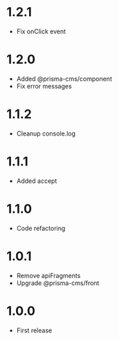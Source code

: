 1.2.1
=================================
- Fix onClick event

1.2.0
=================================
- Added @prisma-cms/component
- Fix error messages

1.1.2
=================================
- Cleanup console.log

1.1.1
=================================
- Added accept

1.1.0
=================================
- Code refactoring

1.0.1
=================================
- Remove apiFragments
- Upgrade @prisma-cms/front

1.0.0
=================================
- First release

